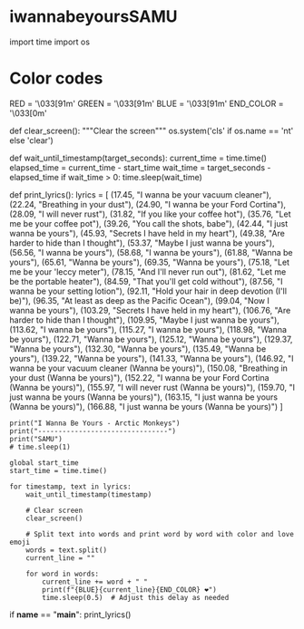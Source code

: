 # iwannabeyoursSAMU

import time
import os

# Color codes
RED = '\033[91m'
GREEN = '\033[91m'
BLUE = '\033[91m'
END_COLOR = '\033[0m'

def clear_screen():
    """Clear the screen"""
    os.system('cls' if os.name == 'nt' else 'clear')

def wait_until_timestamp(target_seconds):
    current_time = time.time()
    elapsed_time = current_time - start_time
    wait_time = target_seconds - elapsed_time
    if wait_time > 0:
        time.sleep(wait_time)

def print_lyrics():
    lyrics = [
        (17.45, "I wanna be your vacuum cleaner"),
        (22.24, "Breathing in your dust"),
        (24.90, "I wanna be your Ford Cortina"),
        (28.09, "I will never rust"),
        (31.82, "If you like your coffee hot"),
        (35.76, "Let me be your coffee pot"),
        (39.26, "You call the shots, babe"),
        (42.44, "I just wanna be yours"),
        (45.93, "Secrets I have held in my heart"),
        (49.38, "Are harder to hide than I thought"),
        (53.37, "Maybe I just wanna be yours"),
        (56.56, "I wanna be yours"),
        (58.68, "I wanna be yours"),
        (61.88, "Wanna be yours"),
        (65.61, "Wanna be yours"),
        (69.35, "Wanna be yours"),
        (75.18, "Let me be your 'leccy meter"),
        (78.15, "And I'll never run out"),
        (81.62, "Let me be the portable heater"),
        (84.59, "That you'll get cold without"),
        (87.56, "I wanna be your setting lotion"),
        (92.11, "Hold your hair in deep devotion (I'll be)"),
        (96.35, "At least as deep as the Pacific Ocean"),
        (99.04, "Now I wanna be yours"),
        (103.29, "Secrets I have held in my heart"),
        (106.76, "Are harder to hide than I thought"),
        (109.95, "Maybe I just wanna be yours"),
        (113.62, "I wanna be yours"),
        (115.27, "I wanna be yours"),
        (118.98, "Wanna be yours"),
        (122.71, "Wanna be yours"),
        (125.12, "Wanna be yours"),
        (129.37, "Wanna be yours"),
        (132.30, "Wanna be yours"),
        (135.49, "Wanna be yours"),
        (139.22, "Wanna be yours"),
        (141.33, "Wanna be yours"),
        (146.92, "I wanna be your vacuum cleaner (Wanna be yours)"),
        (150.08, "Breathing in your dust (Wanna be yours)"),
        (152.22, "I wanna be your Ford Cortina (Wanna be yours)"),
        (155.97, "I will never rust (Wanna be yours)"),
        (159.70, "I just wanna be yours (Wanna be yours)"),
        (163.15, "I just wanna be yours (Wanna be yours)"),
        (166.88, "I just wanna be yours (Wanna be yours)")
    ]

    print("I Wanna Be Yours - Arctic Monkeys")
    print("--------------------------------")
    print("SAMU")
    # time.sleep(1)

    global start_time
    start_time = time.time()

    for timestamp, text in lyrics:
        wait_until_timestamp(timestamp)
        
        # Clear screen
        clear_screen()
        
        # Split text into words and print word by word with color and love emoji
        words = text.split()
        current_line = ""
        
        for word in words:
            current_line += word + " "
            print(f"{BLUE}{current_line}{END_COLOR} ❤️")
            time.sleep(0.5)  # Adjust this delay as needed

if __name__ == "__main__":
    print_lyrics()
